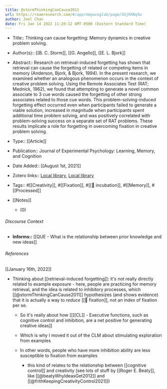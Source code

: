 ```yaml
---
title: @stormThinkingCanCause2011
url: https://roamresearch.com/#/app/megacoglab/page/SUjRXNq5w
author: Joel Chan
date: Fri Jan 14 2022 11:20:12 GMT-0500 (Eastern Standard Time)
---
```


- Title:: Thinking can cause forgetting: Memory dynamics in creative problem solving.
- Author(s):: [[B. C. Storm]], [[G. Angello]], [[E. L. Bjork]]
- Abstract:: Research on retrieval-induced forgetting has shown that retrieval can cause the forgetting of related or competing items in memory (Anderson, Bjork, & Bjork, 1994). In the present research, we examined whether an analogous phenomenon occurs in the context of creative problem solving. Using the Remote Associates Test (RAT; Mednick, 1962), we found that attempting to generate a novel common associate to 3 cue words caused the forgetting of other strong associates related to those cue words. This problem-solving-induced forgetting effect occurred even when participants failed to generate a viable solution, increased in magnitude when participants spent additional time problem solving, and was positively correlated with problem-solving success on a separate set of RAT problems. These results implicate a role for forgetting in overcoming fixation in creative problem solving.
- Type:: [[Article]]
- Publication:: Journal of Experimental Psychology: Learning, Memory, and Cognition
- Date Added:: [[August 1st, 2021]]
- Zotero links:: [Local library](zotero://select/groups/2451508/items/JGP34BW5), [Local library](https://www.zotero.org/groups/2451508/items/JGP34BW5)
- Tags:: #[[Creativity]], #[[Fixation]], #[[🧱 incubation]], #[[Memory]], #[[Processed]]
- [[Notes]]

    - (0)

###### Discourse Context

- **Informs::** [[QUE - What is the relationship between prior knowledge and new ideas]]

###### References

[[January 16th, 2022]]

- Thinking about [[retrieval-induced forgetting]]: it's not really directly related to example exposure - here, people are practicing for memory retrieval, and the idea is related to inhibitory processes, which [[@stormThinkingCanCause2011]] hypothesizes (and shows evidence) that it is actually a way to *reduce* [[🧱 fixation]], not an index of fixation per se.

    - So it's really about how [[[[CL]] - Executive functions, such as cognitive control and inhibition, are a net positive for generating creative ideas]]

    - Which is why I moved it out of the CLM about stimulating exploration from examples

    - In other words, people who have more inhibition ability are less susceptible to fixation from examples

        - this kind of relates to the relationship between [[cognitive control]] and creativity (see lots of stuff by [[Roger E. Beaty]], like [[@beatyWhyIdeasGet2012]] and [[@frithKeepingCreativityControl2021]])
